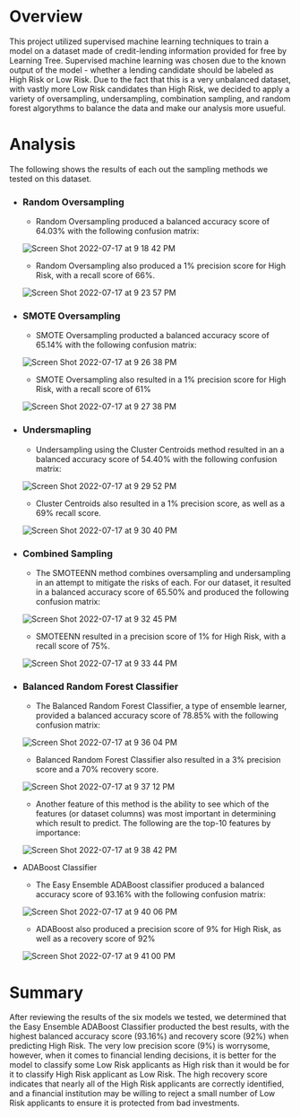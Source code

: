 # Overview
This project utilized supervised machine learning techniques to train a model on a dataset made of credit-lending information provided for free by Learning Tree. Supervised machine learning was chosen due to the known output of the model - whether a lending candidate should be labeled as High Risk or Low Risk. Due to the fact that this is a very unbalanced dataset, with vastly more Low Risk candidates than High Risk, we decided to apply a variety of oversampling, undersampling, combination sampling, and random forest algorythms to balance the data and make our analysis more usueful.

# Analysis
The following shows the results of each out the sampling methods we tested on this dataset.
- ### Random Oversampling
  - Random Oversampling produced a balanced accuracy score of 64.03% with the following confusion matrix:
  
  ![Screen Shot 2022-07-17 at 9 18 42 PM](https://user-images.githubusercontent.com/100643755/179444806-e97fcaba-c2c9-4ec2-a507-701bb99937bb.png)
  - Random Oversampling also produced a 1% precision score for High Risk, with a recall score of 66%. 
  
  ![Screen Shot 2022-07-17 at 9 23 57 PM](https://user-images.githubusercontent.com/100643755/179445142-6f41300c-a2bc-460a-bf56-222dad517445.png)
- ### SMOTE Oversampling
  - SMOTE Oversampling producted a balanced accuracy score of 65.14% with the following confusion matrix:
  
  ![Screen Shot 2022-07-17 at 9 26 38 PM](https://user-images.githubusercontent.com/100643755/179445319-230346c9-3600-45b4-94c6-5930f6c08b1a.png)
  - SMOTE Oversampling also resulted in a 1% precision score for High Risk, with a recall score of 61%
  
  ![Screen Shot 2022-07-17 at 9 27 38 PM](https://user-images.githubusercontent.com/100643755/179445385-f57e924c-7d04-46c6-aca4-b015738b5a12.png)
- ### Undersmapling 
  - Undersampling using the Cluster Centroids method resulted in an a balanced accuracy score of 54.40% with the following confusion matrix:
  
  ![Screen Shot 2022-07-17 at 9 29 52 PM](https://user-images.githubusercontent.com/100643755/179445563-fa5b6348-9dae-47c6-9040-b6d6fc76e256.png)
  - Cluster Centroids also resulted in a 1% precision score, as well as a 69% recall score.
  
  ![Screen Shot 2022-07-17 at 9 30 40 PM](https://user-images.githubusercontent.com/100643755/179445624-b0a9d18d-0ebd-468d-8782-e1c783569f25.png)
- ### Combined Sampling
  - The SMOTEENN method combines oversampling and undersampling in an attempt to mitigate the risks of each. For our dataset, it resulted in a balanced accuracy score of 65.50% and produced the following confusion matrix:
  
  ![Screen Shot 2022-07-17 at 9 32 45 PM](https://user-images.githubusercontent.com/100643755/179445756-3d221ad2-fe77-47ec-b863-df099be12d3d.png)
  - SMOTEENN resulted in a precision score of 1% for High Risk, with a recall score of 75%.
  
  ![Screen Shot 2022-07-17 at 9 33 44 PM](https://user-images.githubusercontent.com/100643755/179445821-28707734-27ae-4619-8e41-a52ffea470ac.png)
- ### Balanced Random Forest Classifier
  - The Balanced Random Forest Classifier, a type of ensemble learner, provided a balanced accuracy score of 78.85% with the following confusion matrix:
  
  ![Screen Shot 2022-07-17 at 9 36 04 PM](https://user-images.githubusercontent.com/100643755/179445959-66da6317-0f5f-4b9b-aca4-f416defea632.png)
  - Balanced Random Forest Classifier also resulted in a 3% precision score and a 70% recovery score.
  
  ![Screen Shot 2022-07-17 at 9 37 12 PM](https://user-images.githubusercontent.com/100643755/179446039-3972c8d0-e3f4-40f2-80ee-a87a9fdd9a08.png)
  - Another feature of this method is the ability to see which of the features (or dataset columns) was most important in determining which result to predict. The following are the top-10 features by importance:
  
  ![Screen Shot 2022-07-17 at 9 38 42 PM](https://user-images.githubusercontent.com/100643755/179446166-c2fb807e-3333-4b5c-b1d3-23a9215215c3.png)
- ADABoost Classifier
  - The Easy Ensemble ADABoost classifier produced a balanced accuracy score of 93.16% with the following confusion matrix:
  
  ![Screen Shot 2022-07-17 at 9 40 06 PM](https://user-images.githubusercontent.com/100643755/179446271-7a1885e6-b861-4f10-9b73-57d127b84b24.png)
  - ADABoost also produced a precision score of 9% for High Risk, as well as a recovery score of 92%
  
  ![Screen Shot 2022-07-17 at 9 41 00 PM](https://user-images.githubusercontent.com/100643755/179446340-146155b0-4c47-42a8-86f2-928087c9c685.png)

# Summary
After reviewing the results of the six models we tested, we determined that the Easy Ensemble ADABoost Classifier producted the best results, with the highest balanced accuracy score (93.16%) and recovery score (92%) when predicting High Risk. The very low precision score (9%) is worrysome, however, when it comes to financial lending decisions, it is better for the model to classify some Low Risk applicants as High risk than it would be for it to classify High Risk applicant as Low Risk. The high recovery score indicates that nearly all of the High Risk applicants are correctly identified, and a financial institution may be willing to reject a small number of Low Risk applicants to ensure it is protected from bad investments.
